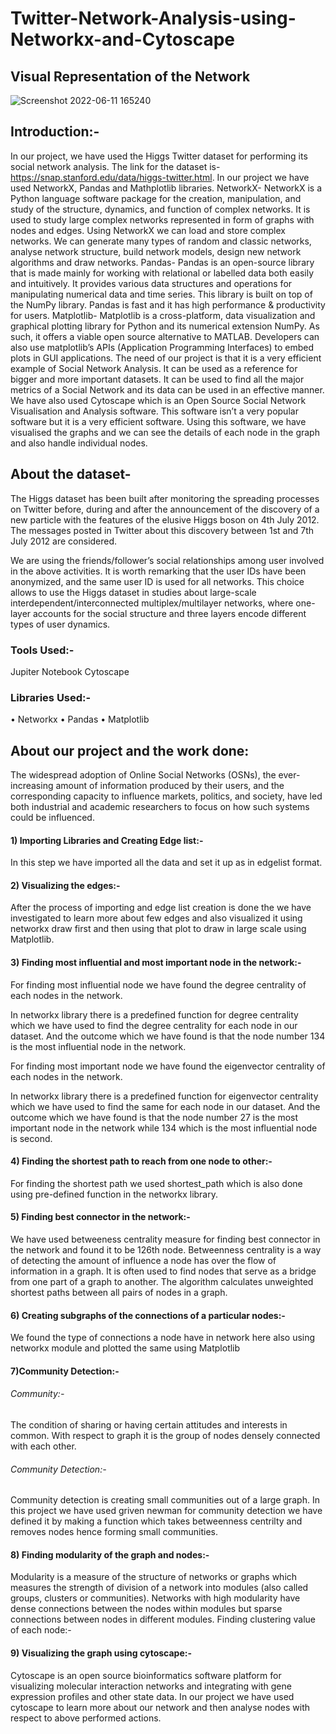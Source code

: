 # Twitter-Network-Analysis-using-Networkx-and-Cytoscape
## Visual Representation of the Network
![Screenshot 2022-06-11 165240](https://user-images.githubusercontent.com/61539946/173186041-362bfc9b-59e8-43d1-be8b-8fd8e83ac60e.png)
  
## Introduction:-
In our project, we have used the Higgs Twitter dataset for performing its social network analysis. The link for the dataset is- https://snap.stanford.edu/data/higgs-twitter.html. In our project we have used NetworkX, Pandas and Mathplotlib libraries. 
NetworkX- NetworkX is a Python language software package for the creation, manipulation, and study of the structure, dynamics, and function of complex networks. It is used to study large complex networks represented in form of graphs with nodes and edges. Using NetworkX we can load and store complex networks. We can generate many types of random and classic networks, analyse network structure, build network models, design new network algorithms and draw networks.
Pandas- Pandas is an open-source library that is made mainly for working with relational or labelled data both easily and intuitively. It provides various data structures and operations for manipulating numerical data and time series. This library is built on top of the NumPy library. Pandas is fast and it has high performance & productivity for users.
Matplotlib- Matplotlib is a cross-platform, data visualization and graphical plotting library for Python and its numerical extension NumPy. As such, it offers a viable open source alternative to MATLAB. Developers can also use matplotlib’s APIs (Application Programming Interfaces) to embed plots in GUI applications.
The need of our project is that it is a very efficient example of Social Network Analysis. It can be used as a reference for bigger and more important datasets. It can be used to find all the major metrics of a Social Network and its data can be used in an effective manner. We have also used Cytoscape which is an Open Source Social Network Visualisation and Analysis software. This software isn’t a very popular software but it is a very efficient software. Using this software, we have visualised the graphs and we can see the details of each node in the graph and also handle individual nodes. 

## About the dataset-
The Higgs dataset has been built after monitoring the spreading processes on Twitter before, during and after the announcement of the discovery of a new particle with the features of the elusive Higgs boson on 4th July 2012. The messages posted in Twitter about this discovery between 1st and 7th July 2012 are considered.

We are using the friends/follower’s social relationships among user involved in the above activities. 
It is worth remarking that the user IDs have been anonymized, and the same user ID is used for all networks. This choice allows to use the Higgs dataset in studies about large-scale interdependent/interconnected multiplex/multilayer networks, where one-layer accounts for the social structure and three layers encode different types of user dynamics.
### Tools Used:-
Jupiter Notebook 
Cytoscape
### Libraries Used:-
•	Networkx
•	Pandas
•	Matplotlib
 
## About our project and the work done:
The widespread adoption of Online Social Networks (OSNs), the ever-increasing amount of information produced by their users, and the corresponding capacity to influence markets, politics, and society, have led both industrial and academic researchers to focus on how such systems could be influenced.
#### 1) Importing Libraries and Creating Edge list:-
In this step we have imported all the data and set it up as in edgelist format.

#### 2) Visualizing the edges:-
After the process of importing and edge list creation is done the we have investigated to learn more about few edges and also visualized it using networkx draw first and then using that plot to draw in large scale using Matplotlib.

#### 3) Finding most influential and most important node in the network:-
For finding most influential node we have found the degree centrality of each nodes in the network.

In networkx library there is a predefined function for degree centrality which we have used to find the degree centrality for each node in our dataset. And the outcome which we have found is that the node number 134 is the most influential node in the network. 

For finding most important node we have found the eigenvector centrality of each nodes in the network.

In networkx library there is a predefined function for eigenvector centrality which we have used to find the same for each node in our dataset. And the outcome which we have found is that the node number 27 is the most important node in the network while 134 which is the most influential node is second.

#### 4) Finding the shortest path to reach from one node to other:-
For finding the shortest path we used shortest_path which is also done using pre-defined function in the networkx library.

#### 5) Finding best connector in the network:-
We have used betweeness centrality measure for finding best connector in the network and found it to be 126th node. 
Betweenness centrality is a way of detecting the amount of influence a node has over the flow of information in a graph. It is often used to find nodes that serve as a bridge from one part of a graph to another. The algorithm calculates unweighted shortest paths between all pairs of nodes in a graph.
 
#### 6) Creating subgraphs of the connections of a particular nodes:-
We found the type of connections a node have in network here also using networkx module and plotted the same using Matplotlib

#### 7)Community Detection:-
###### Community:- 
The condition of sharing or having certain attitudes and interests in common. With respect to graph it is the group of nodes densely connected with each other.
###### Community Detection:- 
Community detection is creating small communities out of a large graph.
In this project we have used griven newman for community detection we have defined it by making a function which takes betweenness centrilty and removes nodes hence forming small communities.

#### 8) Finding modularity of the graph and nodes:-
Modularity is a measure of the structure of networks or graphs which measures the strength of division of a network into modules (also called groups, clusters or communities). Networks with high modularity have dense connections between the nodes within modules but sparse connections between nodes in different modules.
Finding clustering value of each node:-

#### 9) Visualizing the graph using cytoscape:-
Cytoscape is an open source bioinformatics software platform for visualizing molecular interaction networks and integrating with gene expression profiles and other state data. In our project we have used cytoscape to learn more about our network and then analyse nodes with respect to above performed actions.


